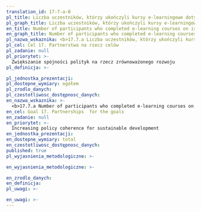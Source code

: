 ```yaml
---
translation_id: 17-7-a-0
pl_title: Liczba uczestników, którzy ukończyli kursy e-learningowe dotyczące zagadnień związanych ze zrównoważonym rozwojem
pl_graph_title: Liczba uczestników, którzy ukończyli kursy e-learningowe dotyczące zagadnień związanych ze zrównoważonym rozwojem
en_title: Number of participants who completed e-learning courses on issues related to sustainable development
en_graph_title: Number of participants who completed e-learning courses on issues related to sustainable development
pl_nazwa_wskaznika: <b>17.7.a Liczba uczestników, którzy ukończyli kursy e-learningowe dotyczące zagadnień związanych ze zrównoważonym rozwojem</b>
pl_cel: Cel 17. Partnerstwa na rzecz celów
pl_zadanie: null
pl_priorytet: >-
  Zwiększanie spójności polityk na rzecz zrównoważonego rozwoju
pl_definicja: >-

pl_jednostka_prezentacji:
pl_dostepne_wymiary: ogółem
pl_zrodlo_danych:
pl_czestotliwosc_dostępnosc_danych:
en_nazwa_wskaznika: >-
  <b>17.7.a Number of participants who completed e-learning courses on issues related to sustainable development</b>
en_cel: Goal 17. Partnerships  for the goals
en_zadanie: null
en_priorytet: >-
  Increasing policy coherence for sustainable development
en_jednostka_prezentacji:
en_dostepne_wymiary: total
en_czestotliwosc_dostępnosc_danych:
published: true
pl_wyjasnienia_metodologiczne: >-

en_wyjasnienia_metodologiczne: >-

en_zrodlo_danych:
en_definicja:
pl_uwagi: >-

en_uwagi: >-
---
```

